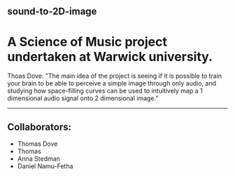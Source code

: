 ## sound-to-2D-image
# A Science of Music project undertaken at Warwick university.
Thoas Dove: "The main idea of the project is seeing if it is possible to train your brain to be able to perceive a simple image through only audio, and studying how space-filling curves can be used to intuitively map a 1 dimensional audio signal onto 2 dimensional image."

---
## Collaborators:
* Thomas Dove
* Thomas 
* Anna Stedman
* Daniel Namu-Fetha
